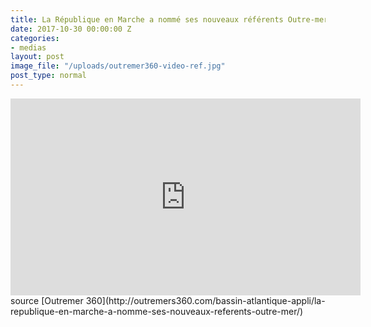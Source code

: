 ```yaml
---
title: La République en Marche a nommé ses nouveaux référents Outre-mer
date: 2017-10-30 00:00:00 Z
categories:
- medias
layout: post
image_file: "/uploads/outremer360-video-ref.jpg"
post_type: normal
---
```


<iframe width="560" height="315" src="https://www.youtube.com/embed/tIUzMYQWCwU?rel=0&amp;showinfo=0" frameborder="0" allowfullscreen></iframe>
source [Outremer 360](http://outremers360.com/bassin-atlantique-appli/la-republique-en-marche-a-nomme-ses-nouveaux-referents-outre-mer/)
